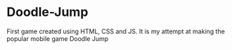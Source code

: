 # Doodle-Jump
First game created using HTML, CSS and JS. It is my attempt at making the popular mobile game Doodle Jump
